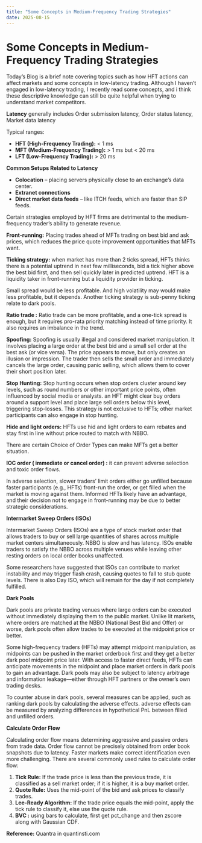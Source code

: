 ```yaml
---
title: "Some Concepts in Medium-Frequency Trading Strategies"
date: 2025-08-15
---
```


# Some Concepts in Medium-Frequency Trading Strategies

Today’s Blog is a brief note covering topics such as how HFT actions can affect markets and some concepts in low-latency trading. Although I haven’t engaged in low-latency trading, I recently read some concepts, and i think these descriptive knowledge can still be quite helpful when trying to understand market competitors. 

**Latency** generally includes Order submission latency, Order status latency, Market data latency 

Typical ranges:

- **HFT (High-Frequency Trading):** < 1 ms
- **MFT (Medium-Frequency Trading):** > 1 ms but < 20 ms
- **LFT (Low-Frequency Trading):** > 20 ms

**Common Setups Related to Latency**

- **Colocation** – placing servers physically close to an exchange’s data center.
- **Extranet connections**
- **Direct market data feeds** – like ITCH feeds, which are faster than SIP feeds.

Certain strategies employed by HFT firms are detrimental to the medium-frequency trader’s ability to generate revenue. 

**Front-running:** Placing trades ahead of MFTs trading on best bid and ask prices, which reduces the price quote improvement opportunities that MFTs want.

**Ticking strategy:**  when market has more than 2 ticks spread, HFTs thinks there is a potential uptrend in next few milliseconds, bid a tick higher above the best bid first, and then sell quickly later in predicted uptrend. HFT is a liquidity taker in front-running but a liquidity provider in ticking.

Small spread would be less profitable. And high volatility may would make less profitable, but it depends. Another ticking strategy is sub-penny ticking relate to dark pools.  

**Ratio trade :** Ratio trade can be more profitable, and a one-tick spread is enough, but it requires pro-rata priority matching instead of time priority. It also requires an imbalance in the trend.

**Spoofing:** Spoofing is usually illegal and considered market manipulation. It involves placing a large order at the best bid and a small sell order at the best ask (or vice versa). The price appears to move, but only creates an illusion or impression. The trader then sells the small order and immediately cancels the large order, causing panic selling, which allows them to cover their short position later.

**Stop Hunting:** Stop hunting occurs when stop orders cluster around key levels, such as round numbers or other important price points, often influenced by social media or analysts. an HFT might clear buy orders around a support level and place large sell orders below this level, triggering stop-losses. This strategy is not exclusive to HFTs; other market participants can also engage in stop hunting.

**Hide and light orders:** HFTs use hid and light orders to earn rebates and stay first in line without price routed to match with NBBO.

There are certain Choice of Order Types can make MFTs get a better situation.

**IOC order ( immediate or cancel order) :**  it can prevent adverse selection and toxic order flows. 

In adverse selection, slower traders’ limit orders either go unfilled because faster participants (e.g., HFTs) front-run the order, or get filled when the market is moving against them. Informed HFTs likely have an advantage, and their decision not to engage in front-running may be due to better strategic considerations.

**Intermarket Sweep Orders (ISOs)**

Intermarket Sweep Orders (ISOs) are a type of stock market order that allows traders to buy or sell large quantities of shares across multiple market centers simultaneously. NBBO is slow and has latency. ISOs enable traders to satisfy the NBBO across multiple venues while leaving other resting orders on local order books unaffected.

Some researchers have suggested that ISOs can contribute to market instability and may trigger flash crash, causing quotes to fall to stub quote levels. There is also Day ISO, which will remain for the day if not completely fulfilled.

**Dark Pools**

Dark pools are private trading venues where large orders can be executed without immediately displaying them to the public market. Unlike lit markets, where orders are matched at the NBBO (National Best Bid and Offer) or worse, dark pools often allow trades to be executed at the midpoint price or better.

Some high-frequency traders (HFTs) may attempt midpoint manipulation, as midpoints can be pushed in the market orderbook first and they get a better dark pool midpoint price later. With access to faster direct feeds, HFTs can anticipate movements in the midpoint and place market orders in dark pools to gain an advantage. Dark pools may also be subject to latency arbitrage and information leakage—either through HFT partners or the owner’s own trading desks.

To counter abuse in dark pools, several measures can be applied, such as ranking dark pools by calculating the adverse effects. adverse effects can be measured by analyzing differences in hypothetical PnL between filled and unfilled orders.

**Calculate Order Flow**

Calculating order flow means determining aggressive and passive orders from trade data. Order flow cannot be precisely obtained from order book snapshots due to latency. Faster markets make correct identification even more challenging. There are several commonly used rules to calculate order flow:

1. **Tick Rule:** If the trade price is less than the previous trade, it is classified as a sell market order; if it is higher, it is a buy market order.
2. **Quote Rule:** Uses the mid-point of the bid and ask prices to classify trades.
3. **Lee-Ready Algorithm:** If the trade price equals the mid-point, apply the tick rule to classify it, else use the quote rule.
4. **BVC :** using bars to calculate, first get pct_change and then zscore along with Gaussian CDF.


**Reference:**  Quantra in quantinsti.com
